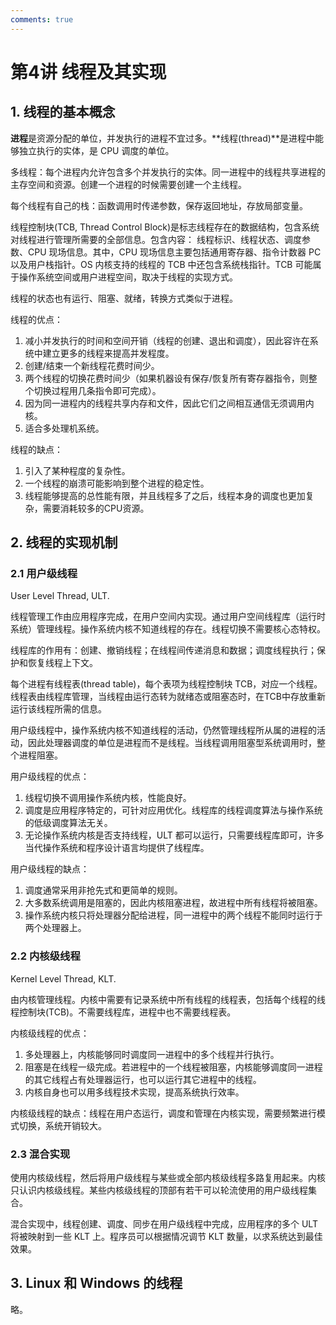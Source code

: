 ```yaml
---
comments: true
---
```


# 第4讲 线程及其实现

## 1. 线程的基本概念

**进程**是资源分配的单位，并发执行的进程不宜过多。**线程(thread)**是进程中能够独立执行的实体，是 CPU 调度的单位。

多线程：每个进程内允许包含多个并发执行的实体。同一进程中的线程共享进程的主存空间和资源。创建一个进程的时候需要创建一个主线程。

每个线程有自己的栈：函数调用时传递参数，保存返回地址，存放局部变量。

线程控制块(TCB, Thread Control Block)是标志线程存在的数据结构，包含系统对线程进行管理所需要的全部信息。包含内容：
线程标识、线程状态、调度参数、CPU 现场信息。其中，CPU 现场信息主要包括通用寄存器、指令计数器 PC 以及用户栈指针。OS 内核支持的线程的 TCB 中还包含系统栈指针。TCB 可能属于操作系统空间或用户进程空间，取决于线程的实现方式。

线程的状态也有运行、阻塞、就绪，转换方式类似于进程。

线程的优点：

1. 减小并发执行的时间和空间开销（线程的创建、退出和调度），因此容许在系统中建立更多的线程来提高并发程度。
2. 创建/结束一个新线程花费时间少。
3. 两个线程的切换花费时间少（如果机器设有保存/恢复所有寄存器指令，则整个切换过程用几条指令即可完成）。
4. 因为同一进程内的线程共享内存和文件，因此它们之间相互通信无须调用内核。
5. 适合多处理机系统。

线程的缺点：

1. 引入了某种程度的复杂性。
2. 一个线程的崩溃可能影响到整个进程的稳定性。
3. 线程能够提高的总性能有限，并且线程多了之后，线程本身的调度也更加复杂，需要消耗较多的CPU资源。

## 2. 线程的实现机制

### 2.1 用户级线程

User Level Thread, ULT.

线程管理工作由应用程序完成，在用户空间内实现。通过用户空间线程库（运行时系统）管理线程。操作系统内核不知道线程的存在。线程切换不需要核心态特权。

线程库的作用有：创建、撤销线程；在线程间传递消息和数据；调度线程执行；保护和恢复线程上下文。

每个进程有线程表(thread table)，每个表项为线程控制块 TCB，对应一个线程。线程表由线程库管理，当线程由运行态转为就绪态或阻塞态时，在TCB中存放重新运行该线程所需的信息。

用户级线程中，操作系统内核不知道线程的活动，仍然管理线程所从属的进程的活动，因此处理器调度的单位是进程而不是线程。当线程调用阻塞型系统调用时，整个进程阻塞。

用户级线程的优点：

1. 线程切换不调用操作系统内核，性能良好。
2. 调度是应用程序特定的，可针对应用优化。线程库的线程调度算法与操作系统的低级调度算法无关。
3. 无论操作系统内核是否支持线程，ULT 都可以运行，只需要线程库即可，许多当代操作系统和程序设计语言均提供了线程库。

用户级线程的缺点：

1. 调度通常采用非抢先式和更简单的规则。
2. 大多数系统调用是阻塞的，因此内核阻塞进程，故进程中所有线程将被阻塞。
3. 操作系统内核只将处理器分配给进程，同一进程中的两个线程不能同时运行于两个处理器上。

### 2.2 内核级线程

Kernel Level Thread, KLT.

由内核管理线程。内核中需要有记录系统中所有线程的线程表，包括每个线程的线程控制块(TCB)。不需要线程库，进程中也不需要线程表。

内核级线程的优点：

1. 多处理器上，内核能够同时调度同一进程中的多个线程并行执行。
2. 阻塞是在线程一级完成。若进程中的一个线程被阻塞，内核能够调度同一进程的其它线程占有处理器运行，也可以运行其它进程中的线程。
3. 内核自身也可以用多线程技术实现，提高系统执行效率。

内核级线程的缺点：线程在用户态运行，调度和管理在内核实现，需要频繁进行模式切换，系统开销较大。

### 2.3 混合实现

使用内核级线程，然后将用户级线程与某些或全部内核级线程多路复用起来。内核只认识内核级线程。某些内核级线程的顶部有若干可以轮流使用的用户级线程集合。

混合实现中，线程创建、调度、同步在用户级线程中完成，应用程序的多个 ULT 将被映射到一些 KLT 上。程序员可以根据情况调节 KLT 数量，以求系统达到最佳效果。

## 3. Linux 和 Windows 的线程

略。
